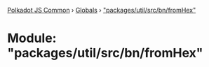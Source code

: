 [Polkadot JS Common](../README.md) › [Globals](../globals.md) › ["packages/util/src/bn/fromHex"](_packages_util_src_bn_fromhex_.md)

# Module: "packages/util/src/bn/fromHex"


